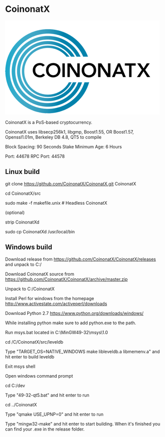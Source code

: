 # CoinonatX

![CoinonatX](logo.png)

CoinonatX is a PoS-based cryptocurrency.

CoinonatX uses libsecp256k1,
			  libgmp,
			  Boost1.55,
			  OR Boost1.57,  
			  Openssl1.01m,
			  Berkeley DB 4.8,
			  QT5 to compile


Block Spacing: 90 Seconds
Stake Minimum Age: 6 Hours

Port: 44678
RPC Port: 44578


Linux build
-----------
git clone https://github.com/CoinonatX/CoinonatX.git CoinonatX

cd CoinonatX/src

sudo make -f makefile.unix            # Headless CoinonatX

(optional)

strip CoinonatXd

sudo cp CoinonatXd /usr/local/bin




Windows build
-------------

Download release from https://github.com/CoinonatX/CoinonatX/releases and unpack to C:/

Download CoinonatX source from https://github.com/CoinonatX/CoinonatX/archive/master.zip 

Unpack to C:/CoinonatX

Install Perl for windows from the homepage http://www.activestate.com/activeperl/downloads

Download Python 2.7 https://www.python.org/downloads/windows/

While installing python make sure to add python.exe to the path.

Run msys.bat located in C:\MinGW49-32\msys\1.0

cd /C/CoinonatX/src/leveldb

Type "TARGET_OS=NATIVE_WINDOWS make libleveldb.a libmemenv.a" and hit enter to build leveldb

Exit msys shell

Open windows command prompt

cd C:/dev

Type "49-32-qt5.bat" and hit enter to run

cd ../CoinonatX

Type "qmake USE_UPNP=0" and hit enter to run

Type "mingw32-make" and hit enter to start building. When it's finished you can find your .exe in the release folder.
